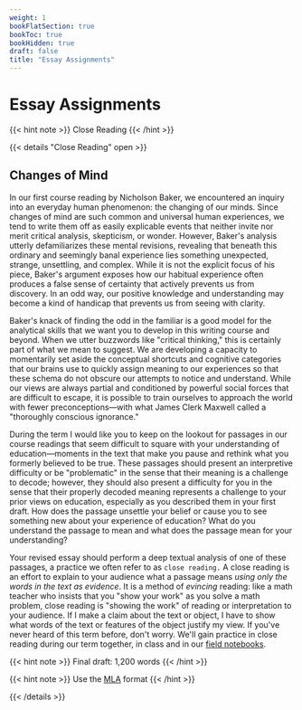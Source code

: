 ```yaml
---
weight: 1
bookFlatSection: true
bookToc: true
bookHidden: true
draft: false
title: "Essay Assignments"
---
```


# Essay Assignments

{{< hint note >}} 
<span style="color: var(--circle-dots)"><i class="far fa-dot-circle"></i></span> Close Reading
{{< /hint >}} 

{{< details "Close Reading" open >}}

## Changes of Mind

In our first course reading by Nicholson Baker, we encountered an inquiry into an everyday human phenomenon: the changing of our minds. Since changes of mind are such common and universal human experiences, we tend to write them off as easily explicable events that neither invite nor merit critical analysis, skepticism, or wonder. However, Baker's analysis utterly defamiliarizes these mental revisions, revealing that beneath this ordinary and seemingly banal experience lies something unexpected, strange, unsettling, and complex. While it is not the explicit focus of his piece, Baker's argument exposes how our habitual experience often produces a false sense of certainty that actively prevents us from discovery. In an odd way, our positive knowledge and understanding may become a kind of handicap that prevents us from seeing with clarity.

Baker's knack of finding the odd in the familiar is a good model for the analytical skills that we want you to develop in this writing course and beyond. When we utter buzzwords like "critical thinking," this is certainly part of what we mean to suggest. We are developing a capacity to momentarily set aside the conceptual shortcuts and cognitive categories that our brains use to quickly assign meaning to our experiences so that these schema do not obscure our attempts to notice and understand. While our views are always partial and conditioned by powerful social forces that are difficult to escape, it is possible to train ourselves to approach the world with fewer preconceptions—with what James Clerk Maxwell called a "thoroughly conscious ignorance." 

During the term I would like you to keep on the lookout for passages in our course readings that seem difficult to square with your understanding of education—moments in the text that make you pause and rethink what you formerly believed to be true. These passages should present an interpretive difficulty or be "problematic" in the sense that their meaning is a challenge to decode; however, they should also present a difficulty for you in the sense that their properly decoded meaning represents a challenge to your prior views on education, especially as you described them in your first draft. How does the passage unsettle your belief or cause you to see something new about your experience of education? What do you understand the passage to mean and what does the passage mean for your understanding?

Your revised essay should perform a deep textual analysis of one of these passages, a practice we often refer to as ``close reading.`` A close reading is an effort to explain to your audience what a passage means *using only the words in the text as evidence*. It is a method of *evincing* reading: like a math teacher who insists that you "show your work" as you solve a math problem, close reading is "showing the work" of reading or interpretation to your audience. If I make a claim about the text or object, I have to show what words of the text or features of the object justify my view. If you've never heard of this term before, don't worry. We'll gain practice in close reading during our term together, in class and in our [field notebooks](/resources/project-grain-elevator/field-notes/). 


{{< hint note >}} 
<span style="color: var(--circle-dots)"><i class="far fa-dot-circle"></i></span> Final draft: 1,200 words
{{< /hint >}} 

{{< hint note >}} 
<span style="color: var(--circle-dots)"><i class="far fa-dot-circle"></i></span> Use the [MLA](/resources/open-handbook/chapter-11-mla/) format
{{< /hint >}} 

{{< /details >}}


